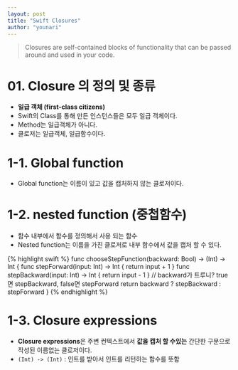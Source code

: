 ```yaml
---
layout: post
title: "Swift Closures"
author: "younari"
---
```


> Closures are self-contained blocks of functionality that can be passed around and used in your code. 

# 01. Closure 의 정의 및 종류
- **일급 객체 (first-class citizens)**
- Swift의 Class를 통해 만든 인스턴스들은 모두 일급 객체이다.
- Method는 일급객체가 아니다.
- 클로저는 일급객체, 일급함수이다. 

# 1-1. Global function 
- Global function는 이름이 있고 값을 캡처하지 않는 클로저이다.

# 1-2. nested function (중첩함수)
- 함수 내부에서 함수를 정의해서 사용 되는 함수
- Nested function는 이름을 가진 클로저로 내부 함수에서 값을 캡처 할 수 있다.

{% highlight swift %}
func chooseStepFunction(backward: Bool) -> (Int) -> Int {    func stepForward(input: Int) -> Int { return input + 1 }    func stepBackward(input: Int) -> Int { return input - 1 }    // backward가 트루니? true면 stepBackward, false면 stepForward
    return backward ? stepBackward : stepForward}
{% endhighlight %}


# 1-3. Closure expressions
- **Closure expressions**은 주변 컨텍스트에서 **값을 캡처 할 수있는** 간단한 구문으로 작성된 이름없는 클로저이다.
- `(Int) -> (Int)` : 인트를 받아서 인트를 리턴하는 함수를 뜻함

